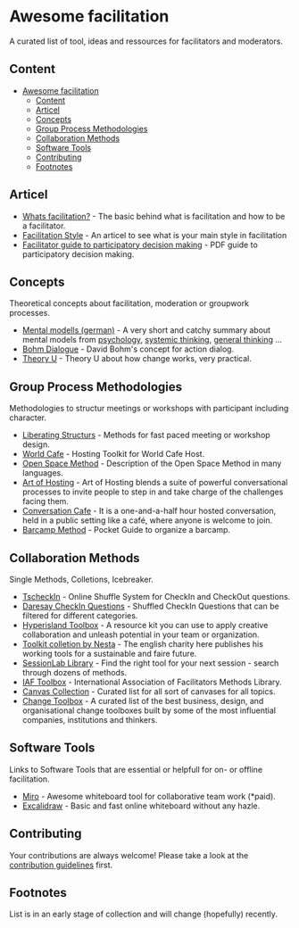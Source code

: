 # Awesome facilitation

A curated list of tool, ideas and ressources for facilitators and moderators.

## Content

- [Awesome facilitation](#awesome-facilitation)
  - [Content](#content)
  - [Articel](#articel)
  - [Concepts](#concepts)
  - [Group Process Methodologies](#group-process-methodologies)
  - [Collaboration Methods](#collaboration-methods)
  - [Software Tools](#software-tools)
  - [Contributing](#contributing)
  - [Footnotes](#footnotes)

## Articel

- [Whats facilitation?](https://implementconsultinggroup.com/article/facilitation/) - The basic behind what is facilitation and how to be a facilitator.
- [Facilitation Style](https://medium.com/user-experience-design-1/facilitation-whats-your-style-4c9c480bd2d) - An articel to see what is your main style in facilitation
- [Facilitator guide to participatory decision making](http://www.storypikes.com/workshops/PDFs/Facilitators%20Guide%20to%20Participation%20by%20Sam%20Kaner%20with%20Lenny%20Lind-Catherine%20Toldi-Sarah%20Fisk%20and%20Duane%20Berger-2007.pdf) - PDF guide to participatory decision making.

## Concepts

Theoretical concepts about facilitation, moderation or groupwork processes.

- [Mental modells (german)](https://weltklugheit.com/) - A very short and catchy summary about mental models from [psychology](https://weltklugheit.com/modelle/psychologie.html), [systemic thinking](https://weltklugheit.com/modelle/systeme.html), [general thinking](https://weltklugheit.com/modelle/denken.html) ...
- [Bohm Dialogue](http://www.david-bohm.net/dialogue/) - David Bohm's concept for action dialog.
- [Theory U](https://www.u-school.org/aboutus/theory-u) - Theory U about how change works, very practical.

## Group Process Methodologies

Methodologies to structur meetings or workshops with participant including character.

- [Liberating Structurs](https://www.liberatingstructures.com/ls/) - Methods for fast paced meeting or workshop design.
- [World Cafe](https://theworldcafe.com/tools-store/hosting-tool-kit/) - Hosting Toolkit for World Cafe Host.
- [Open Space Method](https://openspaceworld.org/wp2/explore/) - Description of the Open Space Method in many languages.
- [Art of Hosting](https://artofhosting.org/what-is-aoh/) - Art of Hosting blends a suite of powerful conversational processes to invite people to step in and take charge of the challenges facing them.
- [Conversation Cafe](https://conversationcafe.org/the-complete-hosting-manual/) -  It is a one-and-a-half hour hosted conversation, held in a public setting like a café, where anyone is welcome to join.
- [Barcamp Method](http://barcamp.org/w/page/404135/OrganizeALocalBarCamp) - Pocket Guide to organize a barcamp.

## Collaboration Methods

Single Methods, Colletions, Icebreaker.

- [TscheckIn](https://tscheck.in/) - Online Shuffle System for CheckIn and CheckOut questions.
- [Daresay CheckIn Questions](https://checkin.daresay.io/) - Shuffled CheckIn Questions that can be filtered for different categories.
- [Hyperisland Toolbox](https://toolbox.hyperisland.com/) - A resource kit you can use to apply creative collaboration and unleash potential in your team or organization.
- [Toolkit colletion by Nesta](https://www.nesta.org.uk/toolkit/) - The english charity here publishes his working tools for a sustainable and faire future.
- [SessionLab Library](https://www.sessionlab.com/library) - Find the right tool for your next session - search through dozens of methods.
- [IAF Toolbox](https://www.sessionlab.com/team/iaf/library) - International Association of Facilitators Methods Library.
- [Canvas Collection](https://masterfacilitator.com/canvas-collection/) - Curated list for all sort of canvases for all topics.
- [Change Toolbox](https://www.toolboxtoolbox.com/) - A curated list of the best business, design, and organisational change toolboxes built by some of the most influential companies, institutions and thinkers.

## Software Tools

Links to Software Tools that are essential or helpfull for on- or offline facilitation.

- [Miro](https://miro.com) - Awesome whiteboard tool for collaborative team work (*paid).
- [Excalidraw](https://excalidraw.com/) - Basic and fast online whiteboard without any hazle.

## Contributing

Your contributions are always welcome! Please take a look at the [contribution guidelines](CONTRIBUTING.md) first.

## Footnotes

List is in an early stage of collection and will change (hopefully) recently.
